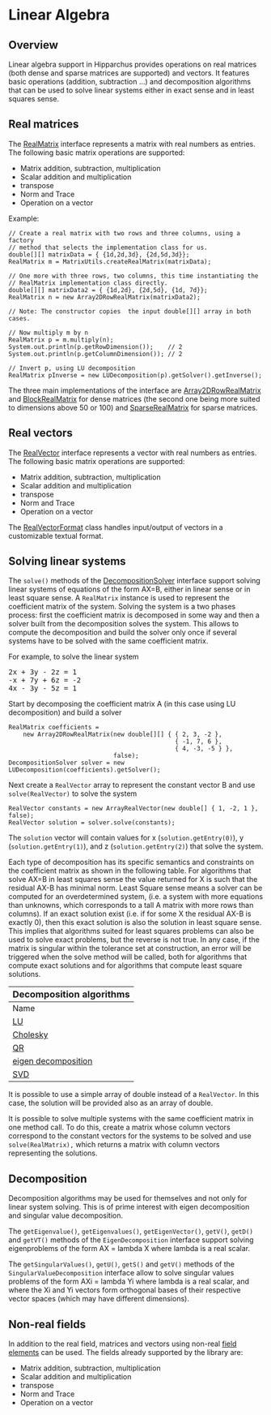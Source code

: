 <!--
 Licensed to the Hipparchus project under one or more
 contributor license agreements.  See the NOTICE file distributed with
 this work for additional information regarding copyright ownership.
 The Hipparchus project licenses this file to You under the Apache License, Version 2.0
 (the "License"); you may not use this file except in compliance with
 the License.  You may obtain a copy of the License at

      http://www.apache.org/licenses/LICENSE-2.0

 Unless required by applicable law or agreed to in writing, software
 distributed under the License is distributed on an "AS IS" BASIS,
 WITHOUT WARRANTIES OR CONDITIONS OF ANY KIND, either express or implied.
 See the License for the specific language governing permissions and
 limitations under the License.
-->
# Linear Algebra
## Overview
Linear algebra support in Hipparchus provides operations on real matrices
(both dense and sparse matrices are supported) and vectors. It features basic
operations (addition, subtraction ...) and decomposition algorithms that can
be used to solve linear systems either in exact sense and in least squares sense.


## Real matrices
The [RealMatrix](../apidocs/org/hipparchus/linear/RealMatrix.html)
interface represents a matrix with real numbers as entries.
The following basic matrix operations are supported:

* Matrix addition, subtraction, multiplication
* Scalar addition and multiplication
* transpose
* Norm and Trace
* Operation on a vector

Example:

    // Create a real matrix with two rows and three columns, using a factory
    // method that selects the implementation class for us.
    double[][] matrixData = { {1d,2d,3d}, {2d,5d,3d}};
    RealMatrix m = MatrixUtils.createRealMatrix(matrixData);
    
    // One more with three rows, two columns, this time instantiating the
    // RealMatrix implementation class directly.
    double[][] matrixData2 = { {1d,2d}, {2d,5d}, {1d, 7d}};
    RealMatrix n = new Array2DRowRealMatrix(matrixData2);
    
    // Note: The constructor copies  the input double[][] array in both cases.
    
    // Now multiply m by n
    RealMatrix p = m.multiply(n);
    System.out.println(p.getRowDimension());    // 2
    System.out.println(p.getColumnDimension()); // 2
    
    // Invert p, using LU decomposition
    RealMatrix pInverse = new LUDecomposition(p).getSolver().getInverse();

The three main implementations of the interface are
[Array2DRowRealMatrix](../apidocs/org.hipparchus/linear/Array2DRowRealMatrix.html) and
[BlockRealMatrix](../apidocs/org.hipparchus/linear/BlockRealMatrix.html) for dense matrices
(the second one being more suited to dimensions above 50 or 100) and
[SparseRealMatrix](../apidocs/org.hipparchus/linear/SparseRealMatrix.html) for sparse matrices.

## Real vectors

The [RealVector](../apidocs/org/hipparchus/linear/RealVector.html)
interface represents a vector with real numbers as
entries.  The following basic matrix operations are supported:

* Matrix addition, subtraction, multiplication
* Scalar addition and multiplication
* transpose
* Norm and Trace
* Operation on a vector

The [RealVectorFormat](../apidocs/org/hipparchus/linear/RealVectorFormat.html)
class handles input/output of vectors in a customizable textual format.


## Solving linear systems
The `solve()` methods of the
[DecompositionSolver](../apidocs/org.hipparchus/linear/DecompositionSolver.html)
interface support solving linear systems of equations of the form AX=B, either
in linear sense or in least square sense. A `RealMatrix` instance is
used to represent the coefficient matrix of the system. Solving the system is a
two phases process: first the coefficient matrix is decomposed in some way and
then a solver built from the decomposition solves the system. This allows to
compute the decomposition and build the solver only once if several systems have
to be solved with the same coefficient matrix.

For example, to solve the linear system
<pre>
2x + 3y - 2z = 1
-x + 7y + 6z = -2
4x - 3y - 5z = 1
</pre>
Start by decomposing the coefficient matrix A (in this case using LU decomposition)
and build a solver

    RealMatrix coefficients =
        new Array2DRowRealMatrix(new double[][] { { 2, 3, -2 },
                                                  { -1, 7, 6 },
                                                  { 4, -3, -5 } },
                                 false);
    DecompositionSolver solver = new LUDecomposition(coefficients).getSolver();

Next create a `RealVector` array to represent the constant
vector B and use `solve(RealVector)` to solve the system

    RealVector constants = new ArrayRealVector(new double[] { 1, -2, 1 }, false);
    RealVector solution = solver.solve(constants);

The `solution` vector will contain values for x
(`solution.getEntry(0)`), y (`solution.getEntry(1)`),
and z (`solution.getEntry(2)`) that solve the system.

Each type of decomposition has its specific semantics and constraints on
the coefficient matrix as shown in the following table. For algorithms that
solve AX=B in least squares sense the value returned for X is such that the
residual AX-B has minimal norm. Least Square sense means a solver can be computed
for an overdetermined system, (i.e. a system with more equations than unknowns,
which corresponds to a tall A matrix with more rows than columns). If an exact
solution exist (i.e. if for some X the residual AX-B is exactly 0), then this
exact solution is also the solution in least square sense. This implies that
algorithms suited for least squares problems can also be used to solve exact
problems, but the reverse is not true. In any case, if the matrix is singular
within the tolerance set at construction, an error will be triggered when
the solve method will be called, both for algorithms that compute exact solutions
and for algorithms that compute least square solutions.

| <font size="+1">Decomposition algorithms</font> |
| --- |
| Name | coefficients matrix | problem type |
| [LU](../apidocs/org/hipparchus/linear/LUDecomposition.html) | square | exact solution only |
| [Cholesky](../apidocs/org/hipparchus/linear/CholeskyDecomposition.html) | symmetric positive definite | exact solution only |
| [QR](../apidocs/org/hipparchus/linear/QRDecomposition.html) | any | least squares solution |
| [eigen decomposition](../apidocs/org/hipparchus/linear/EigenDecomposition.html) | square | exact solution only |
| [SVD](../apidocs/org/hipparchus/linear/SingularValueDecomposition.html) | any | least squares solution |

It is possible to use a simple array of double instead of a `RealVector`.
In this case, the solution will be provided also as an array of double.

It is possible to solve multiple systems with the same coefficient matrix
in one method call.  To do this, create a matrix whose column vectors correspond
to the constant vectors for the systems to be solved and use `solve(RealMatrix),`
which returns a matrix with column vectors representing the solutions.


## Decomposition

Decomposition algorithms may be used for themselves and not only for linear system solving.
This is of prime interest with eigen decomposition and singular value decomposition.

The `getEigenvalue()`, `getEigenvalues()`, `getEigenVector()`,
`getV()`, `getD()` and `getVT()` methods of the
`EigenDecomposition` interface support solving eigenproblems of the form
AX = lambda X where lambda is a real scalar.

The `getSingularValues()`, `getU()`, `getS()` and
`getV()` methods of the `SingularValueDecomposition` interface
allow to solve singular values problems of the form AXi = lambda Yi where lambda is a
real scalar, and where the Xi and Yi vectors form orthogonal bases of their respective
vector spaces (which may have different dimensions).


## Non-real fields

In addition to the real field, matrices and vectors using non-real
[field elements](../apidocs/org.hipparchus/FieldElement.html) can be used.
The fields already supported by the library are:

* Matrix addition, subtraction, multiplication
* Scalar addition and multiplication
* transpose
* Norm and Trace
* Operation on a vector
